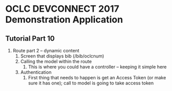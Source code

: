 # OCLC DEVCONNECT 2017 Demonstration Application
## Tutorial Part 10

1. Route part 2 – dynamic content
	1. Screen that displays bib (/bib/oclcnum)
	2. Calling the model within the route
		1. This is where you could have a controller – keeping it simple here
	3. Authentication
		1. First thing that needs to happen is get an Access Token (or make sure it has one); call to model is going to take access token

